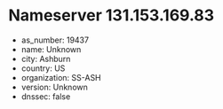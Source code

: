 # Nameserver 131.153.169.83

* as_number: 19437
* name: Unknown
* city: Ashburn
* country: US
* organization: SS-ASH
* version: Unknown
* dnssec: false
